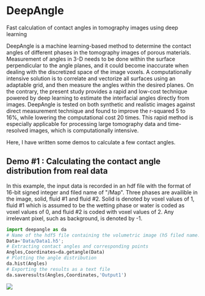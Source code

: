 # DeepAngle
Fast calculation of contact angles in tomography images using deep learning

DeepAngle is a machine learning-based method to determine the contact angles of different phases in the tomography images of porous materials. Measurement of angles in 3-D needs to be done within the surface perpendicular to the angle planes, and it could become inaccurate when dealing with the discretized space of the image voxels. A computationally intensive solution is to correlate and vectorize all surfaces using an adaptable grid, and then measure the angles within the desired planes. On the contrary, the present study provides a rapid and low-cost technique powered by deep learning to estimate the interfacial angles directly from images. DeepAngle is tested on both synthetic and realistic images against direct measurement technique and found to improve the r-squared 5 to 16%, while lowering the computational cost 20 times. This rapid method is especially applicable for processing large tomography data and time-resolved images, which is computationally intensive.

Here, I have written some demos to calculate a few contact angles. 

## Demo #1 : Calculating the contact angle distribution from real data
In this example, the input data is recorded in an hdf file with the format of 16-bit signed integer and filed name of "/Map". Three phases are availible in the image, solid, fluid #1 and fluid #2. Solid is denoted by voxel values of 1, fluid #1 which is assumed to be the wetting phase or water is coded as voxel values of 0, and fluid #2 is coded with voxel values of 2. Any irrelevant pixel, such as background, is denoted by -1. 

```python
import deepangle as da
# Name of the hdf5 file containing the volumetric image (h5 filed name: /Map)
Data='Data/Data1.h5';
# Extracting contact angles and corresponding points 
Angles,Coordinates=da.getangle(Data)
# Plotting the angle distribution
da.hist(Angles)
# Exporting the results as a text file
da.saveresults(Angles,Coordinates,'Output1')
```
![](blob/main/img/dist1.png)
